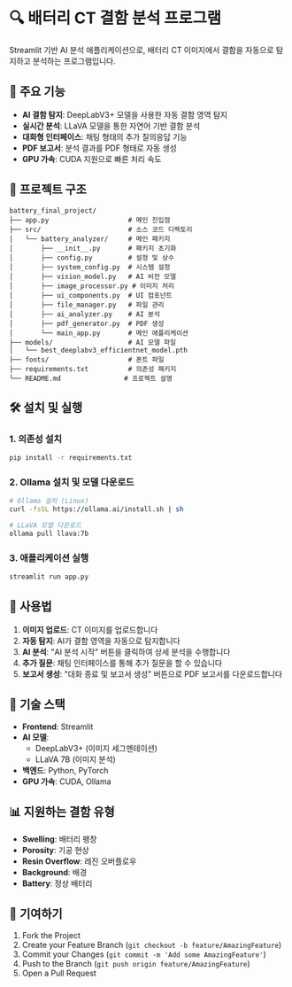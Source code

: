 # 🔍 배터리 CT 결함 분석 프로그램

Streamlit 기반 AI 분석 애플리케이션으로, 배터리 CT 이미지에서 결함을 자동으로 탐지하고 분석하는 프로그램입니다.

## 🚀 주요 기능

- **AI 결함 탐지**: DeepLabV3+ 모델을 사용한 자동 결함 영역 탐지
- **실시간 분석**: LLaVA 모델을 통한 자연어 기반 결함 분석
- **대화형 인터페이스**: 채팅 형태의 추가 질의응답 기능
- **PDF 보고서**: 분석 결과를 PDF 형태로 자동 생성
- **GPU 가속**: CUDA 지원으로 빠른 처리 속도

## 📁 프로젝트 구조

```
battery_final_project/
├── app.py                    # 메인 진입점
├── src/                      # 소스 코드 디렉토리
│   └── battery_analyzer/     # 메인 패키지
│       ├── __init__.py       # 패키지 초기화
│       ├── config.py         # 설정 및 상수
│       ├── system_config.py  # 시스템 설정
│       ├── vision_model.py   # AI 비전 모델
│       ├── image_processor.py # 이미지 처리
│       ├── ui_components.py  # UI 컴포넌트
│       ├── file_manager.py   # 파일 관리
│       ├── ai_analyzer.py    # AI 분석
│       ├── pdf_generator.py  # PDF 생성
│       └── main_app.py       # 메인 애플리케이션
├── models/                   # AI 모델 파일
│   └── best_deeplabv3_efficientnet_model.pth
├── fonts/                    # 폰트 파일
├── requirements.txt          # 의존성 패키지
└── README.md                # 프로젝트 설명
```

## 🛠️ 설치 및 실행

### 1. 의존성 설치
```bash
pip install -r requirements.txt
```

### 2. Ollama 설치 및 모델 다운로드
```bash
# Ollama 설치 (Linux)
curl -fsSL https://ollama.ai/install.sh | sh

# LLaVA 모델 다운로드
ollama pull llava:7b
```

### 3. 애플리케이션 실행
```bash
streamlit run app.py
```

## 🎯 사용법

1. **이미지 업로드**: CT 이미지를 업로드합니다
2. **자동 탐지**: AI가 결함 영역을 자동으로 탐지합니다
3. **AI 분석**: "AI 분석 시작" 버튼을 클릭하여 상세 분석을 수행합니다
4. **추가 질문**: 채팅 인터페이스를 통해 추가 질문을 할 수 있습니다
5. **보고서 생성**: "대화 종료 및 보고서 생성" 버튼으로 PDF 보고서를 다운로드합니다

## 🔧 기술 스택

- **Frontend**: Streamlit
- **AI 모델**: 
  - DeepLabV3+ (이미지 세그멘테이션)
  - LLaVA 7B (이미지 분석)
- **백엔드**: Python, PyTorch
- **GPU 가속**: CUDA, Ollama

## 📊 지원하는 결함 유형

- **Swelling**: 배터리 팽창
- **Porosity**: 기공 현상
- **Resin Overflow**: 레진 오버플로우
- **Background**: 배경
- **Battery**: 정상 배터리

## 🤝 기여하기

1. Fork the Project
2. Create your Feature Branch (`git checkout -b feature/AmazingFeature`)
3. Commit your Changes (`git commit -m 'Add some AmazingFeature'`)
4. Push to the Branch (`git push origin feature/AmazingFeature`)
5. Open a Pull Request
